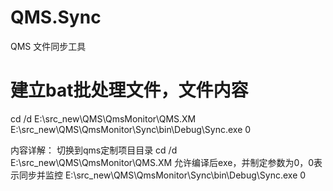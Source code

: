 # QMS.Sync
QMS 文件同步工具

# 建立bat批处理文件，文件内容
cd /d E:\src_new\QMS\QmsMonitor\QMS.XM
E:\src_new\QMS\QmsMonitor\Sync\bin\Debug\Sync.exe 0

内容详解： 
切换到qms定制项目目录
cd /d E:\src_new\QMS\QmsMonitor\QMS.XM
允许编译后exe，并制定参数为0，0表示同步并监控
E:\src_new\QMS\QmsMonitor\Sync\bin\Debug\Sync.exe 0
